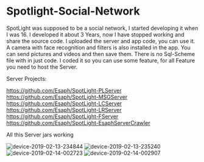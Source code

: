 # Spotlight-Social-Network
SpotLight was supposed to be a social network, I started developing it when I was 16. I developed it about 3 Years, now I have stopped working and share the source code. I uploaded the server and app code, you can use it. A camera with face recognition and filters is also installed in the app. You can send pictures and videos and then save them.
There is no Sql-Scheme file with in just code. I coded it so you can use some feature, for all Feature you need
to host the Server.



Server Projects:

https://github.com/Esaph/SpotLight-PLServer
https://github.com/Esaph/SpotLight-MSGServer
https://github.com/Esaph/SpotLight-LCServer
https://github.com/Esaph/SpotLight-LRServer
https://github.com/Esaph/SpotLight-FServer
https://github.com/Esaph/SpotLight-EsaphServerCrawler

All this Server jars working



![device-2019-02-13-234844](https://user-images.githubusercontent.com/61155778/76705800-01add400-66e3-11ea-8508-42878e9e91d0.png)
![device-2019-02-13-235240](https://user-images.githubusercontent.com/61155778/76705801-02df0100-66e3-11ea-88f8-c70364034537.png)
![device-2019-02-14-002723](https://user-images.githubusercontent.com/61155778/76705802-04102e00-66e3-11ea-8dad-7eb735040fbf.png)
![device-2019-02-14-002907](https://user-images.githubusercontent.com/61155778/76705804-05d9f180-66e3-11ea-84bc-30af2777113d.png)
